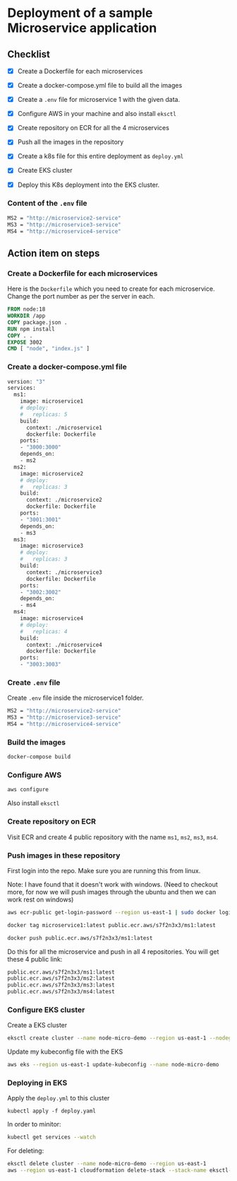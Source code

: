 # Deployment of a sample Microservice application

## Checklist
- [x] Create a Dockerfile for each microservices
- [x] Create a docker-compose.yml file to build all the images
- [x] Create a `.env` file for microservice 1 with the given data.
- [x] Configure AWS in your machine and also install `eksctl`
- [x] Create repository on ECR for all the 4 microservices
- [x] Push all the images in the repository
- [x] Create a k8s file for this entire deployment as `deploy.yml`
- [x] Create EKS cluster
- [x] Deploy this K8s deployment into the EKS cluster.


### Content of the `.env` file

```sh
MS2 = "http://microservice2-service"
MS3 = "http://microservice3-service"
MS4 = "http://microservice4-service"
```

## Action item on steps

### Create a Dockerfile for each microservices

Here is the `Dockerfile` which you need to create for each microservice. Change the port number as per the server in each.

```Dockerfile
FROM node:18
WORKDIR /app
COPY package.json .
RUN npm install
COPY . .
EXPOSE 3002
CMD [ "node", "index.js" ]
```

### Create a docker-compose.yml file

```Dockerfile
version: "3"
services:
  ms1:
    image: microservice1
    # deploy:
    #   replicas: 5
    build: 
      context: ./microservice1
      dockerfile: Dockerfile
    ports:
    - "3000:3000"
    depends_on:
    - ms2
  ms2:
    image: microservice2
    # deploy:
    #   replicas: 3
    build: 
      context: ./microservice2
      dockerfile: Dockerfile
    ports:
    - "3001:3001"
    depends_on:
    - ms3
  ms3:
    image: microservice3
    # deploy:
    #   replicas: 3
    build: 
      context: ./microservice3
      dockerfile: Dockerfile
    ports:
    - "3002:3002"
    depends_on:
    - ms4
  ms4:
    image: microservice4
    # deploy:
    #   replicas: 4
    build: 
      context: ./microservice4
      dockerfile: Dockerfile
    ports:
    - "3003:3003"
```

### Create `.env` file

Create `.env` file inside the microservice1 folder.

```sh
MS2 = "http://microservice2-service"
MS3 = "http://microservice3-service"
MS4 = "http://microservice4-service"
```

### Build the images

```sh
docker-compose build
```

### Configure AWS

```sh
aws configure
```

Also install `eksctl`

### Create repository on ECR

Visit ECR and create 4 public repository with the name `ms1`, `ms2`, `ms3`, `ms4`.

### Push images in these repository

First login into the repo. Make sure you are running this from linux.

Note: I have found that it doesn't work with windows. (Need to checkout more, for now we will push images through the ubuntu and then we can work rest on windows)

```sh
aws ecr-public get-login-password --region us-east-1 | sudo docker login --username AWS --password-stdin public.ecr.aws/s7f2n3x3
```

```sh
docker tag microservice1:latest public.ecr.aws/s7f2n3x3/ms1:latest
```

```sh
docker push public.ecr.aws/s7f2n3x3/ms1:latest
```

Do this for all the microservice and push in all 4 repositories. You will get these 4 public link:

```sh
public.ecr.aws/s7f2n3x3/ms1:latest
public.ecr.aws/s7f2n3x3/ms2:latest
public.ecr.aws/s7f2n3x3/ms3:latest
public.ecr.aws/s7f2n3x3/ms4:latest
```

### Configure EKS cluster

Create a EKS cluster

```sh
eksctl create cluster --name node-micro-demo --region us-east-1 --nodegroup-name standard-workers --node-type t3.medium --nodes 4 --nodes-min 2 --nodes-max 4
```

Update my kubeconfig file with the EKS

```sh
aws eks --region us-east-1 update-kubeconfig --name node-micro-demo
```

### Deploying in EKS

Apply the `deploy.yml` to this cluster
```
kubectl apply -f deploy.yaml
```

In order to minitor:
```sh
kubectl get services --watch
```

For deleting:
```sh
eksctl delete cluster --name node-micro-demo --region us-east-1
aws --region us-east-1 cloudformation delete-stack --stack-name eksctl-node-micro-demo-cluster
```